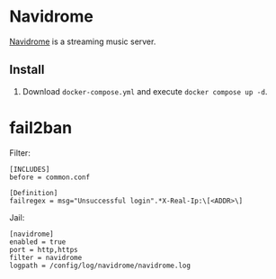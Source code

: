 # Navidrome

[Navidrome](https://www.navidrome.org) is a streaming music server.

## Install

1. Download `docker-compose.yml` and execute `docker compose up -d`.

# fail2ban

Filter:

```
[INCLUDES]
before = common.conf

[Definition]
failregex = msg="Unsuccessful login".*X-Real-Ip:\[<ADDR>\]
```
   
Jail:
```
[navidrome]
enabled = true
port = http,https
filter = navidrome
logpath = /config/log/navidrome/navidrome.log   
```
   
